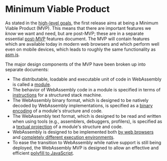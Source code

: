 # Minimum Viable Product

As stated in the [high-level goals](HighLevelGoals.md), the first release aims
at being a Minimum Viable Product (MVP). This means that there are important
features we *know* we want and need, but are post-MVP; these are in a separate
essential [post-MVP](PostMVP.md) features document. The MVP will contain
features which are available today in modern web browsers and which perform well
even on mobile devices, which leads to roughly the same functionality as
[asm.js](http://asmjs.org).

The major design components of the MVP have been broken up into separate
documents:
* The distributable, loadable and executable unit of code in WebAssembly
  is called a [module](Modules.md).
* The behavior of WebAssembly code in a module is specified in terms of 
  [instructions](AstSemantics.md) for a structured stack machine.
* The WebAssembly binary format, which is designed to be natively decoded by 
  WebAssembly implementations, is specified as a 
  [binary encoding](BinaryEncoding.md) of a module's structure and code.
* The WebAssembly text format, which is designed to be read and written when
  using tools (e.g., assemblers, debuggers, profilers), is specified as a
  [textual projection](TextFormat.md) of a module's structure and code.
* WebAssembly is designed to be implemented both [by web browsers](Web.md)
  and [completely different execution environments](NonWeb.md).
* To ease the transition to WebAssembly while native support is still
  being deployed, the WebAssembly MVP is designed to allow an effective
  and efficient [polyfill to JavaScript](Polyfill.md).
